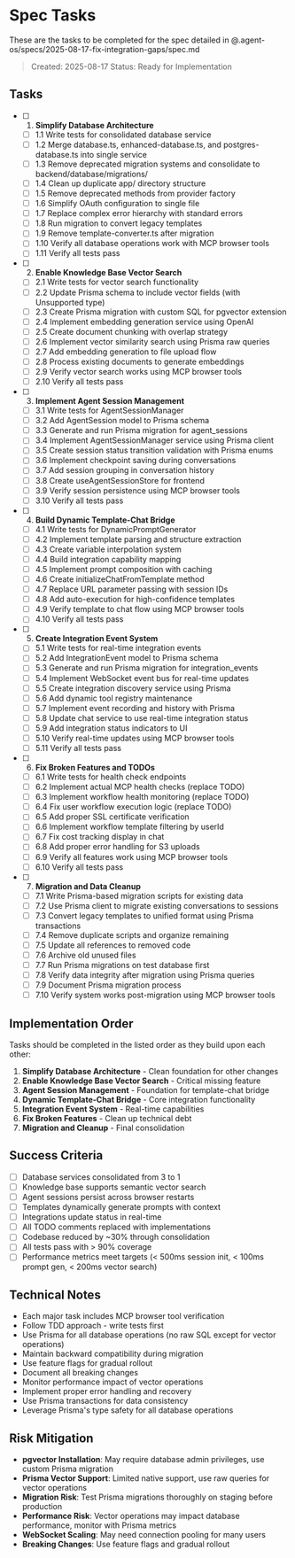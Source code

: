 # Spec Tasks

These are the tasks to be completed for the spec detailed in @.agent-os/specs/2025-08-17-fix-integration-gaps/spec.md

> Created: 2025-08-17
> Status: Ready for Implementation

## Tasks

- [ ] 1. **Simplify Database Architecture**
  - [ ] 1.1 Write tests for consolidated database service
  - [ ] 1.2 Merge database.ts, enhanced-database.ts, and postgres-database.ts into single service
  - [ ] 1.3 Remove deprecated migration systems and consolidate to backend/database/migrations/
  - [ ] 1.4 Clean up duplicate app/ directory structure
  - [ ] 1.5 Remove deprecated methods from provider factory
  - [ ] 1.6 Simplify OAuth configuration to single file
  - [ ] 1.7 Replace complex error hierarchy with standard errors
  - [ ] 1.8 Run migration to convert legacy templates
  - [ ] 1.9 Remove template-converter.ts after migration
  - [ ] 1.10 Verify all database operations work with MCP browser tools
  - [ ] 1.11 Verify all tests pass

- [ ] 2. **Enable Knowledge Base Vector Search**
  - [ ] 2.1 Write tests for vector search functionality
  - [ ] 2.2 Update Prisma schema to include vector fields (with Unsupported type)
  - [ ] 2.3 Create Prisma migration with custom SQL for pgvector extension
  - [ ] 2.4 Implement embedding generation service using OpenAI
  - [ ] 2.5 Create document chunking with overlap strategy
  - [ ] 2.6 Implement vector similarity search using Prisma raw queries
  - [ ] 2.7 Add embedding generation to file upload flow
  - [ ] 2.8 Process existing documents to generate embeddings
  - [ ] 2.9 Verify vector search works using MCP browser tools
  - [ ] 2.10 Verify all tests pass

- [ ] 3. **Implement Agent Session Management**
  - [ ] 3.1 Write tests for AgentSessionManager
  - [ ] 3.2 Add AgentSession model to Prisma schema
  - [ ] 3.3 Generate and run Prisma migration for agent_sessions
  - [ ] 3.4 Implement AgentSessionManager service using Prisma client
  - [ ] 3.5 Create session status transition validation with Prisma enums
  - [ ] 3.6 Implement checkpoint saving during conversations
  - [ ] 3.7 Add session grouping in conversation history
  - [ ] 3.8 Create useAgentSessionStore for frontend
  - [ ] 3.9 Verify session persistence using MCP browser tools
  - [ ] 3.10 Verify all tests pass

- [ ] 4. **Build Dynamic Template-Chat Bridge**
  - [ ] 4.1 Write tests for DynamicPromptGenerator
  - [ ] 4.2 Implement template parsing and structure extraction
  - [ ] 4.3 Create variable interpolation system
  - [ ] 4.4 Build integration capability mapping
  - [ ] 4.5 Implement prompt composition with caching
  - [ ] 4.6 Create initializeChatFromTemplate method
  - [ ] 4.7 Replace URL parameter passing with session IDs
  - [ ] 4.8 Add auto-execution for high-confidence templates
  - [ ] 4.9 Verify template to chat flow using MCP browser tools
  - [ ] 4.10 Verify all tests pass

- [ ] 5. **Create Integration Event System**
  - [ ] 5.1 Write tests for real-time integration events
  - [ ] 5.2 Add IntegrationEvent model to Prisma schema
  - [ ] 5.3 Generate and run Prisma migration for integration_events
  - [ ] 5.4 Implement WebSocket event bus for real-time updates
  - [ ] 5.5 Create integration discovery service using Prisma
  - [ ] 5.6 Add dynamic tool registry maintenance
  - [ ] 5.7 Implement event recording and history with Prisma
  - [ ] 5.8 Update chat service to use real-time integration status
  - [ ] 5.9 Add integration status indicators to UI
  - [ ] 5.10 Verify real-time updates using MCP browser tools
  - [ ] 5.11 Verify all tests pass

- [ ] 6. **Fix Broken Features and TODOs**
  - [ ] 6.1 Write tests for health check endpoints
  - [ ] 6.2 Implement actual MCP health checks (replace TODO)
  - [ ] 6.3 Implement workflow health monitoring (replace TODO)
  - [ ] 6.4 Fix user workflow execution logic (replace TODO)
  - [ ] 6.5 Add proper SSL certificate verification
  - [ ] 6.6 Implement workflow template filtering by userId
  - [ ] 6.7 Fix cost tracking display in chat
  - [ ] 6.8 Add proper error handling for S3 uploads
  - [ ] 6.9 Verify all features work using MCP browser tools
  - [ ] 6.10 Verify all tests pass

- [ ] 7. **Migration and Data Cleanup**
  - [ ] 7.1 Write Prisma-based migration scripts for existing data
  - [ ] 7.2 Use Prisma client to migrate existing conversations to sessions
  - [ ] 7.3 Convert legacy templates to unified format using Prisma transactions
  - [ ] 7.4 Remove duplicate scripts and organize remaining
  - [ ] 7.5 Update all references to removed code
  - [ ] 7.6 Archive old unused files
  - [ ] 7.7 Run Prisma migrations on test database first
  - [ ] 7.8 Verify data integrity after migration using Prisma queries
  - [ ] 7.9 Document Prisma migration process
  - [ ] 7.10 Verify system works post-migration using MCP browser tools

## Implementation Order

Tasks should be completed in the listed order as they build upon each other:

1. **Simplify Database Architecture** - Clean foundation for other changes
2. **Enable Knowledge Base Vector Search** - Critical missing feature
3. **Agent Session Management** - Foundation for template-chat bridge
4. **Dynamic Template-Chat Bridge** - Core integration functionality
5. **Integration Event System** - Real-time capabilities
6. **Fix Broken Features** - Clean up technical debt
7. **Migration and Cleanup** - Final consolidation

## Success Criteria

- [ ] Database services consolidated from 3 to 1
- [ ] Knowledge base supports semantic vector search
- [ ] Agent sessions persist across browser restarts
- [ ] Templates dynamically generate prompts with context
- [ ] Integrations update status in real-time
- [ ] All TODO comments replaced with implementations
- [ ] Codebase reduced by ~30% through consolidation
- [ ] All tests pass with > 90% coverage
- [ ] Performance metrics meet targets (< 500ms session init, < 100ms prompt gen, < 200ms vector search)

## Technical Notes

- Each major task includes MCP browser tool verification
- Follow TDD approach - write tests first
- Use Prisma for all database operations (no raw SQL except for vector operations)
- Maintain backward compatibility during migration
- Use feature flags for gradual rollout
- Document all breaking changes
- Monitor performance impact of vector operations
- Implement proper error handling and recovery
- Use Prisma transactions for data consistency
- Leverage Prisma's type safety for all database operations

## Risk Mitigation

- **pgvector Installation**: May require database admin privileges, use custom Prisma migration
- **Prisma Vector Support**: Limited native support, use raw queries for vector operations
- **Migration Risk**: Test Prisma migrations thoroughly on staging before production
- **Performance Risk**: Vector operations may impact database performance, monitor with Prisma metrics
- **WebSocket Scaling**: May need connection pooling for many users
- **Breaking Changes**: Use feature flags and gradual rollout